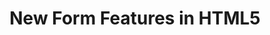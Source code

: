 ---
title: New Form Features in HTML5
authors:
- patrick-lauke
- chris-mills
tags:
- TAG
- layout: article
---